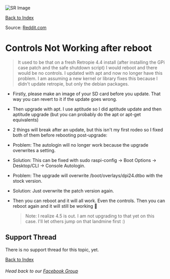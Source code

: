![SR Image](https://sinisterspatula.github.io/SuperRetropieGuides/images/SRimage-short.jpg)

[Back to Index](https://sinisterspatula.github.io/SuperRetropieGuides/)

Source: [Reddit.com](https://www.reddit.com/r/retroflag_gpi/comments/c8xtq3/solved_controls_not_working_after_a_reboot/)

# Controls Not Working after reboot

  > It used to be that on a fresh Retropie 4.4 install (after installing the GPi case patch and the safe shutdown script) I would reboot and there would be no controls. I updated with apt and now no longer have this problem. I am assuming a new kernel or library fixes this because I didn't update retropie, but only the debian packages.

* Firstly, please make an image of your SD card before you update. That way you can revert to it if the update goes wrong.

* Then upgrade with apt. I use aptitude so I did aptitude update and then aptitude upgrade (but you can probably do the apt or apt-get equivalents)

* 2 things will break after an update, but this isn't my first rodeo so I fixed both of them before rebooting post-upgrade:

* Problem: The autologin will no longer work because the upgrade overwrites a setting.
* Solution: This can be fixed with sudo raspi-config -> Boot Options -> Desktop/CLI -> Console Autologin.

* Problem: The upgrade will overwrite /boot/overlays/dpi24.dtbo with the stock version.
* Solution: Just overwrite the patch version again.

* Then you can reboot and it will all work. Even the controls. Then you can reboot again and it will still be working 🎉

  > Note: I realize 4.5 is out. I am not upgrading to that yet on this case. I'll let others jump on that landmine first :)


## Support Thread
There is no support thread for this topic, yet.

[Back to Index](https://sinisterspatula.github.io/SuperRetropieGuides/)

###### Head back to our [Facebook Group](https://www.facebook.com/groups/SuperRetroPie/)
